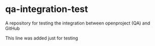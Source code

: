 # qa-integration-test
A repository for testing the integration between openproject (QA) and GitHub

This line was added just for testing
